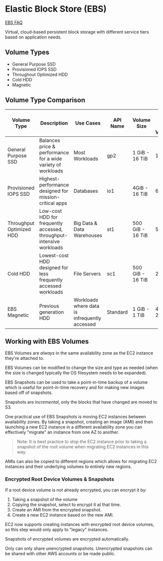 # Elastic Block Store (EBS)
[EBS FAQ](https://aws.amazon.com/ebs/faqs/)

Virtual, cloud-based persistent block storage with different service tiers based on application needs.
## Volume Types
- General Purpose SSD
- Provisioned IOPS SSD
- Throughout Optimized HDD
- Cold HDD
- Magnetic
## Volume Type Comparison
| Volume Type | Description | Use Cases | API Name | Volume Size | Max IOPS per Volume |
| - | - | - | - | - | - |
|General Purpose SSD|Balances price & performance for a wide variety of workloads|Most Workloads|gp2|1 GiB - 16 TiB|16,000|
|Provisioned IOPS SSD|Highest-performance designed for mission-critical apps|Databases|io1|4GiB - 16 TiB|64,000|
|Throughput Optimized HDD|Low-cost HDD for frequently accessed, throughput-intensive workloads|Big Data & Data Warehouses|st1|500 GiB - 16 TiB|500|
|Cold HDD|Lowest-cost HDD designed for less frequently accessed workloads|File Servers|sc1|500 GiB - 16 TiB|250|
|EBS Magnetic|Previous generation HDD|Workloads where data is infrequently accessed|Standard|1 GiB - 1 TiB|40-200|

## Working with EBS Volumes
EBS Volumes are *always* in the same availability zone as the EC2 instance they're attached to.

EBS Volumes can be modified to change the size and type as needed (when the size is changed typically the OS filesystem needs to be expanded).

EBS Snapshots can be used to take a point-in-time backup of a volume which is useful for point-in-time recovery and for making new images based off of snapshots.

Snapshots are *incremental*, only the blocks that have changed are moved to S3.

One practical use of EBS Snapshots is moving EC2 instances between availability zones. By taking a snapshot, creating an image (AMI) and then launching a new EC2 instance in a different availability zone you can effectively "migrate" an instance from one AZ to another.

>Note: It is best practice to stop the EC2 instance prior to taking a snapshot of the root volume when migrating EC2 instances in this way.

AMIs can also be copied to different regions which allows for migrating EC2 instances and their underlying volumes to entirely new regions.

### Encrypted Root Device Volumes & Snapshots
If a root device volume is not already encrypted, you can encrypt it by:
1. Taking a snapshot of the volume
2. Copying the snapshot, select to encrypt it at that time.
3. Create an AMI from the encrypted snapshot.
4. Create a new EC2 instance based on the new AMI.

EC2 now supports creating instances with encrypted root device volumes, so this step would only apply to "legacy" instances.

Snapshots of encrypted volumes are encrypted automatically.

Only can only share unencrypted snapshots. Unencrypted snapshots can be shared with other AWS accounts or be made public.
